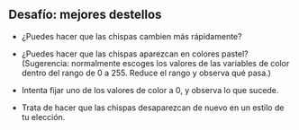 ## Desafío: mejores destellos

+ ¿Puedes hacer que las chispas cambien más rápidamente?

+ ¿Puedes hacer que las chispas aparezcan en colores pastel? (Sugerencia: normalmente escoges los valores de las variables de color dentro del rango de 0 a 255. Reduce el rango y observa qué pasa.)

- Intenta fijar uno de los valores de color a 0, y observa lo que sucede.

- Trata de hacer que las chispas desaparezcan de nuevo en un estilo de tu elección.

